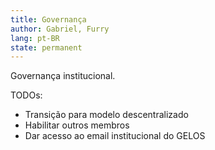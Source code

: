 ```yaml
---
title: Governança
author: Gabriel, Furry
lang: pt-BR
state: permanent
---
```


Governança institucional.

TODOs:
- Transição para modelo descentralizado
- Habilitar outros membros
- Dar acesso ao email institucional do GELOS
